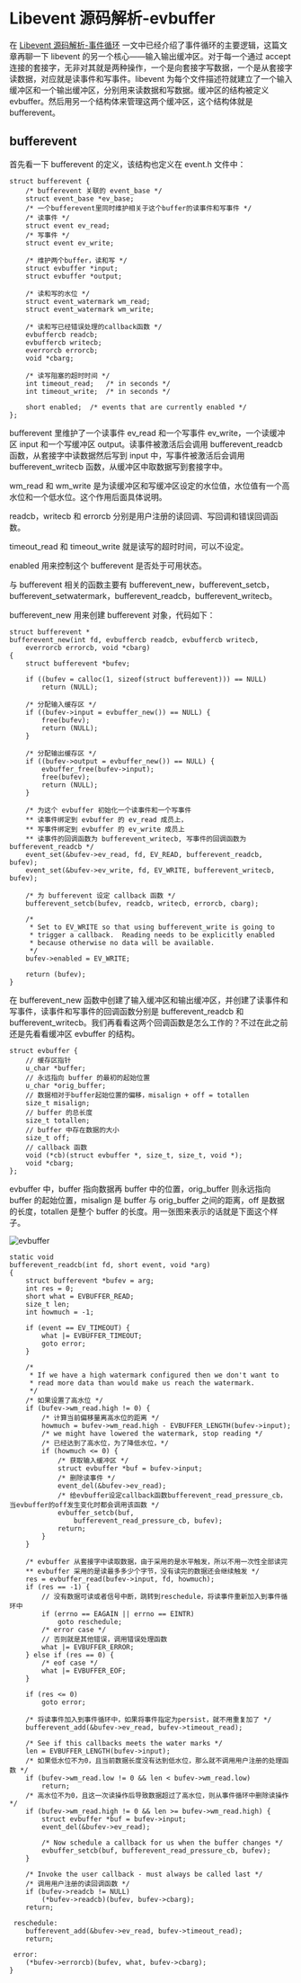 # Libevent 源码解析-evbuffer

在 [Libevent 源码解析-事件循环]() 一文中已经介绍了事件循环的主要逻辑，这篇文章再聊一下 libevent 的另一个核心——输入输出缓冲区。对于每一个通过 accept 连接的套接字，无非对其就是两种操作，一个是向套接字写数据，一个是从套接字读数据，对应就是读事件和写事件。libevent 为每个文件描述符就建立了一个输入缓冲区和一个输出缓冲区，分别用来读数据和写数据。缓冲区的结构被定义 evbuffer。然后用另一个结构体来管理这两个缓冲区，这个结构体就是 bufferevent。

## bufferevent

首先看一下 bufferevent 的定义，该结构也定义在 event.h 文件中：

```
struct bufferevent {
    /* bufferevent 关联的 event_base */
	struct event_base *ev_base;
    /* 一个bufferevent里同时维护相关于这个buffer的读事件和写事件 */
    /* 读事件 */
	struct event ev_read;
    /* 写事件 */
	struct event ev_write;

    /* 维护两个buffer，读和写 */
	struct evbuffer *input;
	struct evbuffer *output;

    /* 读和写的水位 */
	struct event_watermark wm_read;
	struct event_watermark wm_write;

    /* 读和写已经错误处理的callback函数 */
	evbuffercb readcb;
	evbuffercb writecb;
	everrorcb errorcb;
	void *cbarg;

    /* 读写阻塞的超时时间 */
	int timeout_read;	/* in seconds */
	int timeout_write;	/* in seconds */

	short enabled;	/* events that are currently enabled */
};
```

bufferevent 里维护了一个读事件 ev_read 和一个写事件 ev_write，一个读缓冲区 input 和一个写缓冲区 output。读事件被激活后会调用 bufferevent_readcb 函数，从套接字中读数据然后写到 input 中，写事件被激活后会调用 bufferevent_writecb 函数，从缓冲区中取数据写到套接字中。

wm_read 和 wm_write 是为读缓冲区和写缓冲区设定的水位值，水位值有一个高水位和一个低水位。这个作用后面具体说明。

readcb，writecb 和 errorcb 分别是用户注册的读回调、写回调和错误回调函数。

timeout_read 和 timeout_write 就是读写的超时时间，可以不设定。

enabled 用来控制这个 bufferevent 是否处于可用状态。

与 bufferevent 相关的函数主要有 bufferevent_new，bufferevent_setcb，bufferevent_setwatermark，bufferevent_readcb，bufferevent_writecb。

bufferevent_new 用来创建 bufferevent 对象，代码如下：

```
struct bufferevent *
bufferevent_new(int fd, evbuffercb readcb, evbuffercb writecb,
    everrorcb errorcb, void *cbarg)
{
	struct bufferevent *bufev;

	if ((bufev = calloc(1, sizeof(struct bufferevent))) == NULL)
		return (NULL);

    /* 分配输入缓存区 */
	if ((bufev->input = evbuffer_new()) == NULL) {
		free(bufev);
		return (NULL);
	}

    /* 分配输出缓存区 */
	if ((bufev->output = evbuffer_new()) == NULL) {
		evbuffer_free(bufev->input);
		free(bufev);
		return (NULL);
	}

    /* 为这个 evbuffer 初始化一个读事件和一个写事件 
    ** 读事件绑定到 evbuffer 的 ev_read 成员上，
    ** 写事件绑定到 evbuffer 的 ev_write 成员上
    ** 读事件的回调函数为 bufferevent_writecb, 写事件的回调函数为 bufferevent_readcb */
	event_set(&bufev->ev_read, fd, EV_READ, bufferevent_readcb, bufev);
	event_set(&bufev->ev_write, fd, EV_WRITE, bufferevent_writecb, bufev);

    /* 为 bufferevent 设定 callback 函数 */
	bufferevent_setcb(bufev, readcb, writecb, errorcb, cbarg);

	/*
	 * Set to EV_WRITE so that using bufferevent_write is going to
	 * trigger a callback.  Reading needs to be explicitly enabled
	 * because otherwise no data will be available.
	 */
	bufev->enabled = EV_WRITE;

	return (bufev);
}
```

在 bufferevent_new 函数中创建了输入缓冲区和输出缓冲区，并创建了读事件和写事件，读事件和写事件的回调函数分别是 bufferevent_readcb 和 bufferevent_writecb。我们再看看这两个回调函数是怎么工作的？不过在此之前还是先看看缓冲区 evbuffer 的结构。

```
struct evbuffer {
    // 缓存区指针
	u_char *buffer;
    // 永远指向 buffer 的最初的起始位置
	u_char *orig_buffer;
    // 数据相对于buffer起始位置的偏移，misalign + off = totallen
	size_t misalign;
    // buffer 的总长度
	size_t totallen;
    // buffer 中存在数据的大小
	size_t off;
    // callback 函数
	void (*cb)(struct evbuffer *, size_t, size_t, void *);
	void *cbarg;
};
```

evbuffer 中，buffer 指向数据再 buffer 中的位置，orig_buffer 则永远指向 buffer 的起始位置，misalign 是 buffer 与 orig_buffer 之间的距离，off 是数据的长度，totallen 是整个 buffer 的长度。用一张图来表示的话就是下面这个样子。

![evbuffer](./image/evbuffer.png)

```
static void
bufferevent_readcb(int fd, short event, void *arg)
{
	struct bufferevent *bufev = arg;
	int res = 0;
	short what = EVBUFFER_READ;
	size_t len;
	int howmuch = -1;

	if (event == EV_TIMEOUT) {
		what |= EVBUFFER_TIMEOUT;
		goto error;
	}

	/*
	 * If we have a high watermark configured then we don't want to
	 * read more data than would make us reach the watermark.
	 */
    /* 如果设置了高水位 */
	if (bufev->wm_read.high != 0) {
        /* 计算当前偏移量离高水位的距离 */
		howmuch = bufev->wm_read.high - EVBUFFER_LENGTH(bufev->input);
		/* we might have lowered the watermark, stop reading */
        /* 已经达到了高水位，为了降低水位，*/
		if (howmuch <= 0) {
            /* 获取输入缓冲区 */
			struct evbuffer *buf = bufev->input;
            /* 删除读事件 */
			event_del(&bufev->ev_read);
			/* 给evbuffer设定callback函数bufferevent_read_pressure_cb，当evbuffer的off发生变化时都会调用该函数 */
			evbuffer_setcb(buf,
			    bufferevent_read_pressure_cb, bufev);
			return;
		}
	}

	/* evbuffer 从套接字中读取数据，由于采用的是水平触发，所以不用一次性全部读完
	** evbuffer 采用的是读最多多少个字节，没有读完的数据还会继续触发 */
	res = evbuffer_read(bufev->input, fd, howmuch);
	if (res == -1) {
		// 没有数据可读或者信号中断，跳转到reschedule，将读事件重新加入到事件循环中
		if (errno == EAGAIN || errno == EINTR)
			goto reschedule;
		/* error case */
		// 否则就是其他错误，调用错误处理函数
		what |= EVBUFFER_ERROR;
	} else if (res == 0) {
		/* eof case */
		what |= EVBUFFER_EOF;
	}

	if (res <= 0)
		goto error;

	/* 将读事件加入到事件循环中，如果将事件指定为persist，就不用重复加了 */
	bufferevent_add(&bufev->ev_read, bufev->timeout_read);

	/* See if this callbacks meets the water marks */
	len = EVBUFFER_LENGTH(bufev->input);
	/* 如果低水位不为0，且当前数据长度没有达到低水位，那么就不调用用户注册的处理函数 */
	if (bufev->wm_read.low != 0 && len < bufev->wm_read.low)
		return;
	/* 高水位不为0，且这一次读操作后导致数据超过了高水位，则从事件循环中删除读操作 */
	if (bufev->wm_read.high != 0 && len >= bufev->wm_read.high) {
		struct evbuffer *buf = bufev->input;
		event_del(&bufev->ev_read);

		/* Now schedule a callback for us when the buffer changes */
		evbuffer_setcb(buf, bufferevent_read_pressure_cb, bufev);
	}

	/* Invoke the user callback - must always be called last */
	/* 调用用户注册的读回调函数 */
	if (bufev->readcb != NULL)
		(*bufev->readcb)(bufev, bufev->cbarg);
	return;

 reschedule:
	bufferevent_add(&bufev->ev_read, bufev->timeout_read);
	return;

 error:
	(*bufev->errorcb)(bufev, what, bufev->cbarg);
}
```